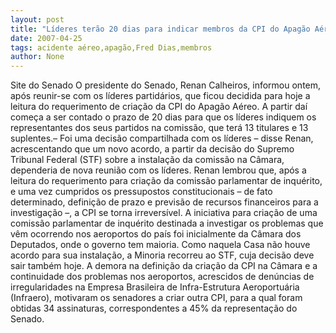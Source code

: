 ```yaml
---
layout: post
title: "Líderes terão 20 dias para indicar membros da CPI do Apagão Aéreo"
date: 2007-04-25
tags: acidente aéreo,apagão,Fred Dias,membros
author: None
---
```

Site do Senado
O presidente do Senado, Renan Calheiros, informou ontem, após reunir-se com os líderes partidários, que ficou decidida para hoje a leitura do requerimento de criação da CPI do Apagão Aéreo. A partir daí começa a ser contado o prazo de 20 dias para que os líderes indiquem os representantes dos seus partidos na comissão, que terá 13 titulares e 13 suplentes.– Foi uma decisão compartilhada com os líderes – disse Renan, acrescentando que um novo acordo, a partir da decisão do Supremo Tribunal Federal (STF) sobre a instalação da comissão na Câmara, dependeria de nova reunião com os líderes.
Renan lembrou que, após a leitura do requerimento para criação da comissão parlamentar de inquérito, e uma vez cumpridos os pressupostos constitucionais – de fato determinado, definição de prazo e previsão de recursos financeiros para a investigação –, a CPI se torna irreversível.
A iniciativa para criação de uma comissão parlamentar de inquérito destinada a investigar os problemas que vêm ocorrendo nos aeroportos do país foi inicialmente da Câmara dos Deputados, onde o governo tem maioria. Como naquela Casa não houve acordo para sua instalação, a Minoria recorreu ao STF, cuja decisão deve sair também hoje. 
A demora na definição da criação da CPI na Câmara e a continuidade dos problemas nos aeroportos, acrescidos de denúncias de irregularidades na Empresa Brasileira de Infra-Estrutura Aeroportuária (Infraero), motivaram os senadores a criar outra CPI, para a qual foram obtidas 34 assinaturas, correspondentes a 45% da representação do Senado. 